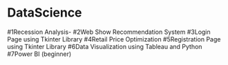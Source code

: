 # DataScience

#1Recession Analysis- 
#2Web Show Recommendation System
#3Login Page using Tkinter Library
#4Retail Price Optimization
#5Registration Page using Tkinter Library
#6Data Visualization using Tableau and Python
#7Power BI (beginner)
